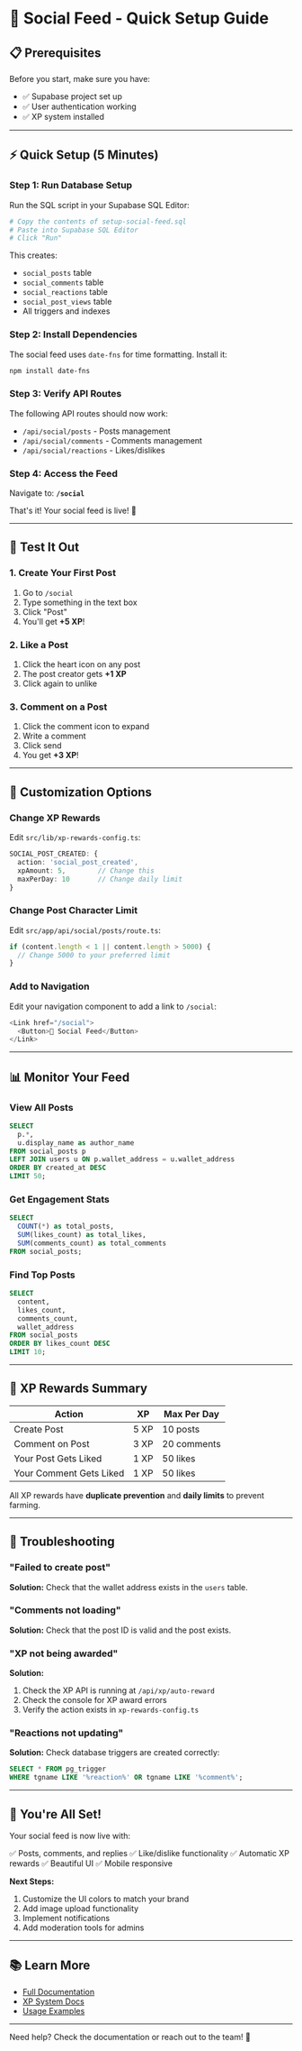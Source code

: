 # 🚀 Social Feed - Quick Setup Guide

## 📋 Prerequisites

Before you start, make sure you have:
- ✅ Supabase project set up
- ✅ User authentication working
- ✅ XP system installed

---

## ⚡ Quick Setup (5 Minutes)

### Step 1: Run Database Setup

Run the SQL script in your Supabase SQL Editor:

```bash
# Copy the contents of setup-social-feed.sql
# Paste into Supabase SQL Editor
# Click "Run"
```

This creates:
- `social_posts` table
- `social_comments` table
- `social_reactions` table
- `social_post_views` table
- All triggers and indexes

### Step 2: Install Dependencies

The social feed uses `date-fns` for time formatting. Install it:

```bash
npm install date-fns
```

### Step 3: Verify API Routes

The following API routes should now work:
- `/api/social/posts` - Posts management
- `/api/social/comments` - Comments management
- `/api/social/reactions` - Likes/dislikes

### Step 4: Access the Feed

Navigate to: **`/social`**

That's it! Your social feed is live! 🎉

---

## 🧪 Test It Out

### 1. Create Your First Post

1. Go to `/social`
2. Type something in the text box
3. Click "Post"
4. You'll get **+5 XP**!

### 2. Like a Post

1. Click the heart icon on any post
2. The post creator gets **+1 XP**
3. Click again to unlike

### 3. Comment on a Post

1. Click the comment icon to expand
2. Write a comment
3. Click send
4. You get **+3 XP**!

---

## 🎨 Customization Options

### Change XP Rewards

Edit `src/lib/xp-rewards-config.ts`:

```typescript
SOCIAL_POST_CREATED: {
  action: 'social_post_created',
  xpAmount: 5,        // Change this
  maxPerDay: 10       // Change daily limit
}
```

### Change Post Character Limit

Edit `src/app/api/social/posts/route.ts`:

```typescript
if (content.length < 1 || content.length > 5000) {
  // Change 5000 to your preferred limit
}
```

### Add to Navigation

Edit your navigation component to add a link to `/social`:

```typescript
<Link href="/social">
  <Button>🌟 Social Feed</Button>
</Link>
```

---

## 📊 Monitor Your Feed

### View All Posts

```sql
SELECT 
  p.*,
  u.display_name as author_name
FROM social_posts p
LEFT JOIN users u ON p.wallet_address = u.wallet_address
ORDER BY created_at DESC
LIMIT 50;
```

### Get Engagement Stats

```sql
SELECT 
  COUNT(*) as total_posts,
  SUM(likes_count) as total_likes,
  SUM(comments_count) as total_comments
FROM social_posts;
```

### Find Top Posts

```sql
SELECT 
  content,
  likes_count,
  comments_count,
  wallet_address
FROM social_posts
ORDER BY likes_count DESC
LIMIT 10;
```

---

## 🎯 XP Rewards Summary

| Action | XP | Max Per Day |
|--------|-----|------------|
| Create Post | 5 XP | 10 posts |
| Comment on Post | 3 XP | 20 comments |
| Your Post Gets Liked | 1 XP | 50 likes |
| Your Comment Gets Liked | 1 XP | 50 likes |

All XP rewards have **duplicate prevention** and **daily limits** to prevent farming.

---

## 🚨 Troubleshooting

### "Failed to create post"

**Solution:** Check that the wallet address exists in the `users` table.

### "Comments not loading"

**Solution:** Check that the post ID is valid and the post exists.

### "XP not being awarded"

**Solution:** 
1. Check the XP API is running at `/api/xp/auto-reward`
2. Check the console for XP award errors
3. Verify the action exists in `xp-rewards-config.ts`

### "Reactions not updating"

**Solution:** Check database triggers are created correctly:
```sql
SELECT * FROM pg_trigger 
WHERE tgname LIKE '%reaction%' OR tgname LIKE '%comment%';
```

---

## 🎉 You're All Set!

Your social feed is now live with:

✅ Posts, comments, and replies
✅ Like/dislike functionality
✅ Automatic XP rewards
✅ Beautiful UI
✅ Mobile responsive

**Next Steps:**
1. Customize the UI colors to match your brand
2. Add image upload functionality
3. Implement notifications
4. Add moderation tools for admins

---

## 📚 Learn More

- [Full Documentation](./SOCIAL_FEED_SYSTEM.md)
- [XP System Docs](./AUTOMATIC_XP_REWARD_SYSTEM.md)
- [Usage Examples](./XP_USAGE_EXAMPLES.ts)

---

Need help? Check the documentation or reach out to the team! 🚀

